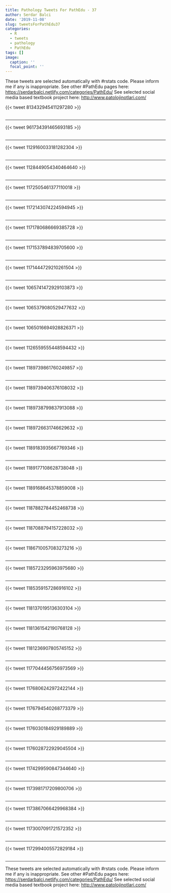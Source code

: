 ```yaml
---
title: Pathology Tweets For PathEdu - 37
author: Serdar Balci
date: '2019-11-08'
slug: tweetsForPathEdu37
categories:
  - R
  - tweets
  - pathology
  - PathEdu
tags: []
image:
  caption: ''
  focal_point: ''
---
```



These tweets are selected automatically with #rstats code. Please inform me if any is inappropriate.
See other #PathEdu pages here: https://serdarbalci.netlify.com/categories/PathEdu/ 
See selected social media based textbook project here: http://www.patolojinotlari.com/

{{< tweet 813432945411297280 >}}
<br>
<br>
<hr>
{{< tweet 961734391465693185 >}}
<br>
<br>
<hr>
{{< tweet 1129160033181282304 >}}
<br>
<br>
<hr>
{{< tweet 1128449054340464640 >}}
<br>
<br>
<hr>
{{< tweet 1172505461377110018 >}}
<br>
<br>
<hr>
{{< tweet 1172143074224594945 >}}
<br>
<br>
<hr>
{{< tweet 1171780686669385728 >}}
<br>
<br>
<hr>
{{< tweet 1171537894839705600 >}}
<br>
<br>
<hr>
{{< tweet 1171444729210261504 >}}
<br>
<br>
<hr>
{{< tweet 1065741472929103873 >}}
<br>
<br>
<hr>
{{< tweet 1065379080529477632 >}}
<br>
<br>
<hr>
{{< tweet 1065016694928826371 >}}
<br>
<br>
<hr>
{{< tweet 1126559555448594432 >}}
<br>
<br>
<hr>
{{< tweet 1189739861760249857 >}}
<br>
<br>
<hr>
{{< tweet 1189739406376108032 >}}
<br>
<br>
<hr>
{{< tweet 1189738799837913088 >}}
<br>
<br>
<hr>
{{< tweet 1189726631746629632 >}}
<br>
<br>
<hr>
{{< tweet 1189183935667769346 >}}
<br>
<br>
<hr>
{{< tweet 1189177108628738048 >}}
<br>
<br>
<hr>
{{< tweet 1189168645378859008 >}}
<br>
<br>
<hr>
{{< tweet 1187882784452468738 >}}
<br>
<br>
<hr>
{{< tweet 1187088794157228032 >}}
<br>
<br>
<hr>
{{< tweet 1186710057083273216 >}}
<br>
<br>
<hr>
{{< tweet 1185723295963975680 >}}
<br>
<br>
<hr>
{{< tweet 1185359157286916102 >}}
<br>
<br>
<hr>
{{< tweet 1181370195136303104 >}}
<br>
<br>
<hr>
{{< tweet 1181361542190768128 >}}
<br>
<br>
<hr>
{{< tweet 1181236907805745152 >}}
<br>
<br>
<hr>
{{< tweet 1177044456756973569 >}}
<br>
<br>
<hr>
{{< tweet 1176806242972422144 >}}
<br>
<br>
<hr>
{{< tweet 1176794540268773379 >}}
<br>
<br>
<hr>
{{< tweet 1176030184929189889 >}}
<br>
<br>
<hr>
{{< tweet 1176028722929045504 >}}
<br>
<br>
<hr>
{{< tweet 1174299590847344640 >}}
<br>
<br>
<hr>
{{< tweet 1173981717209800706 >}}
<br>
<br>
<hr>
{{< tweet 1173867066429968384 >}}
<br>
<br>
<hr>
{{< tweet 1173007091721572352 >}}
<br>
<br>
<hr>
{{< tweet 1172994005572829184 >}}
<br>
<br>
<hr>


These tweets are selected automatically with #rstats code. Please inform me if any is inappropriate.
See other #PathEdu pages here: https://serdarbalci.netlify.com/categories/PathEdu/ 
See selected social media based textbook project here: http://www.patolojinotlari.com/
